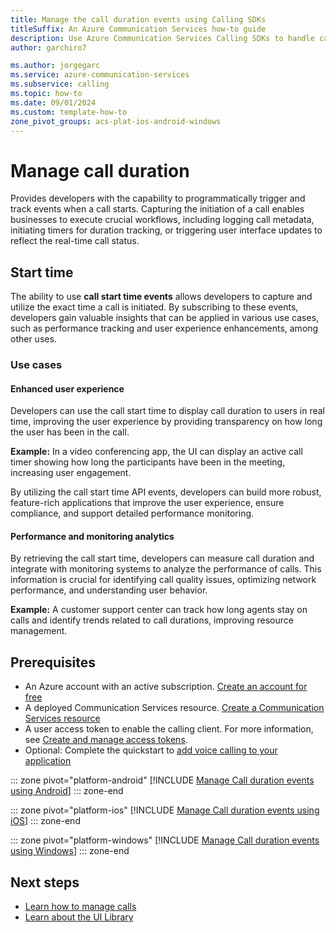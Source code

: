 ```yaml
---
title: Manage the call duration events using Calling SDKs
titleSuffix: An Azure Communication Services how-to guide
description: Use Azure Communication Services Calling SDKs to handle call duration events
author: garchiro7

ms.author: jorgegarc
ms.service: azure-communication-services
ms.subservice: calling
ms.topic: how-to 
ms.date: 09/01/2024
ms.custom: template-how-to
zone_pivot_groups: acs-plat-ios-android-windows
---
```


# Manage call duration

Provides developers with the capability to programmatically trigger and track events when a call starts. Capturing the initiation of a call enables businesses to execute crucial workflows, including logging call metadata, initiating timers for duration tracking, or triggering user interface updates to reflect the real-time call status.

## Start time

The ability to use **call start time events** allows developers to capture and utilize the exact time a call is initiated. By subscribing to these events, developers gain valuable insights that can be applied in various use cases, such as performance tracking and user experience enhancements, among other uses.

### Use cases

#### Enhanced user experience
Developers can use the call start time to display call duration to users in real time, improving the user experience by providing transparency on how long the user has been in the call.

**Example:** In a video conferencing app, the UI can display an active call timer showing how long the participants have been in the meeting, increasing user engagement.

By utilizing the call start time API events, developers can build more robust, feature-rich applications that improve the user experience, ensure compliance, and support detailed performance monitoring.

#### Performance and monitoring analytics
By retrieving the call start time, developers can measure call duration and integrate with monitoring systems to analyze the performance of calls. This information is crucial for identifying call quality issues, optimizing network performance, and understanding user behavior.

**Example:** A customer support center can track how long agents stay on calls and identify trends related to call durations, improving resource management.

## Prerequisites

- An Azure account with an active subscription. [Create an account for free](https://azure.microsoft.com/pricing/purchase-options/azure-account?cid=msft_learn)
- A deployed Communication Services resource. [Create a Communication Services resource](../quickstarts/create-communication-resource.md)
- A user access token to enable the calling client. For more information, see [Create and manage access tokens](../quickstarts/identity/access-tokens.md).
- Optional: Complete the quickstart to [add voice calling to your application](../quickstarts/voice-video-calling/getting-started-with-calling.md)

::: zone pivot="platform-android"
[!INCLUDE [Manage Call duration events using Android](./includes/call-duration/android.md)]
::: zone-end

::: zone pivot="platform-ios"
[!INCLUDE [Manage Call duration events using iOS](./includes/call-duration/ios.md)]
::: zone-end

::: zone pivot="platform-windows"
[!INCLUDE [Manage Call duration events using Windows](./includes/call-duration/windows.md)]
::: zone-end

## Next steps

- [Learn how to manage calls](../how-tos/calling-sdk/manage-calls.md)
- [Learn about the UI Library](../concepts/ui-library/ui-library-overview.md)
